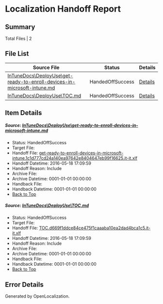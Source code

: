 # <a name='report-top'></a> Localization Handoff Report

## Summary
 Total Files | 2

## File List
 Source File | Status | Details 
 ----------- | ------ | ------- 
 [InTuneDocs\DeployUse\get-ready-to-enroll-devices-in-microsoft-intune.md](https://github.com/Microsoft/IntuneDocs-pr/blob/6a964ab4f322a2fbf655f54b11b08e328d0e9123/InTuneDocs/DeployUse/get-ready-to-enroll-devices-in-microsoft-intune.md) | HandedOffSuccess | [Details](#c52a4d746d4c11afb45618db850b5afdc2e621fe46)
 [InTuneDocs\DeployUse\TOC.md](https://github.com/Microsoft/IntuneDocs-pr/blob/6d50b6790390320287eb9bb0b04dda0574cabea4/InTuneDocs/DeployUse/TOC.md) | HandedOffSuccess | [Details](#ff13f321f6950c29a33ee43a9aa54ce85c902075244)

## Item Details
##### <a name='c52a4d746d4c11afb45618db850b5afdc2e621fe46'></a> Source: [InTuneDocs\DeployUse\get-ready-to-enroll-devices-in-microsoft-intune.md](https://github.com/Microsoft/IntuneDocs-pr/blob/6a964ab4f322a2fbf655f54b11b08e328d0e9123/InTuneDocs/DeployUse/get-ready-to-enroll-devices-in-microsoft-intune.md)
* Status: HandedOffSuccess
* Target File: 
* Handoff File: [get-ready-to-enroll-devices-in-microsoft-intune.1c1d777cd24a140ea97642e8404647eb99f16625.it-it.xlf](https://github.com/Microsoft/EM.handoff/blob/ef1bb1755ac4e5d0903dbed23dacc87625b805f9/ol-handoff/Microsoft/IntuneDocs-pr.it-it/master/get-ready-to-enroll-devices-in-microsoft-intune.1c1d777cd24a140ea97642e8404647eb99f16625.it-it.xlf)
* Handoff Datetime: 2016-05-18 17:09:59
* Handoff Reason: Include
* Archive File: 
* Archive Datetime: 0001-01-01 00:00:00
* Handback File: 
* Handback Datetime: 0001-01-01 00:00:00
* [Back to Top](#report-top)

##### <a name='ff13f321f6950c29a33ee43a9aa54ce85c902075244'></a> Source: [InTuneDocs\DeployUse\TOC.md](https://github.com/Microsoft/IntuneDocs-pr/blob/6d50b6790390320287eb9bb0b04dda0574cabea4/InTuneDocs/DeployUse/TOC.md)
* Status: HandedOffSuccess
* Target File: 
* Handoff File: [TOC.d669f1ddce84ce475f1caaaba10ea2dad4bca1c5.it-it.xlf](https://github.com/Microsoft/EM.handoff/blob/ef1bb1755ac4e5d0903dbed23dacc87625b805f9/ol-handoff/Microsoft/IntuneDocs-pr.it-it/master/TOC.d669f1ddce84ce475f1caaaba10ea2dad4bca1c5.it-it.xlf)
* Handoff Datetime: 2016-05-18 17:09:59
* Handoff Reason: Include
* Archive File: 
* Archive Datetime: 0001-01-01 00:00:00
* Handback File: 
* Handback Datetime: 0001-01-01 00:00:00
* [Back to Top](#report-top)


## Error Details

Generated by OpenLocalization.
